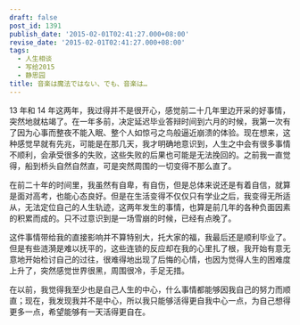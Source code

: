 ```yaml
---
draft: false
post_id: 1391
publish_date: '2015-02-01T02:41:27.000+08:00'
revise_date: '2015-02-01T02:41:27.000+08:00'
tags:
  - 人生相谈
  - 写给2015
  - 静思园
title: 音楽は魔法ではない、でも、音楽は…
---
```


13 年和 14 年这两年，我过得并不是很开心，感觉前二十几年里边开采的好事情，突然地就枯竭了。在一年多前，决定延迟毕业答辩时间到六月的时候，我第一次有了因为心事而整夜不能入眠、整个人如惊弓之鸟般逼近崩溃的体验。现在想来，这种感觉早就有先兆，可能是在那几天，我才明确地意识到，人生之中会有很多事情不顺利，会承受很多的失败，这些失败的后果也可能是无法挽回的。之前我一直觉得，船到桥头自然自然直，可是突然周围的一切变得不那么直了。

在前二十年的时间里，我虽然有自卑，有自伤，但是总体来说还是有着自信，就算是面对高考，也能心态良好。但是在生活变得不仅仅只有学业之后，我变得无所适从，无法定位自己的人生轨迹，这两年发生的事情，也算是前几年的各种负面因素的积累而成的。只不过意识到是一场雪崩的时候，已经有点晚了。

这件事情带给我的直接影响并不算特别大，托大家的福，我最后还是顺利毕业了。但是有些涟漪是难以抚平的，这些连锁的反应却在我的心里扎了根，我开始有意无意地开始检讨自己的过往，很难得地出现了后悔的心情，也因为觉得人生的困难度上升了，突然感觉世界很黑，周围很冷，手足无措。

在以前，我觉得我至少也是自己人生的中心，什么事情都能够因我自己的努力而顺直；现在，我发现我并不是中心，所以我只能够活得更自我中心一点，为自己想得更多一点，希望能够有一天活得更自在。
